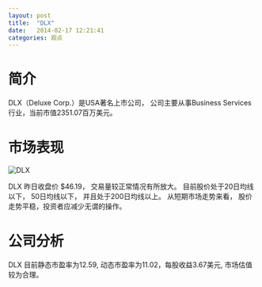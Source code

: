 ```yaml
---
layout: post
title:  "DLX"
date:   2014-02-17 12:21:41
categories: 观点
---
```


# 简介
DLX（Deluxe Corp.）是USA著名上市公司，
公司主要从事Business Services行业，当前市值2351.07百万美元。

# 市场表现

![DLX](http://finviz.com/chart.ashx?t=DLX&ty=c&ta=1&p=d&s=l)

DLX 昨日收盘价 $46.19，
交易量较正常情况有所放大。
目前股价处于20日均线以下，
50日均线以下，
并且处于200日均线以上。
从短期市场走势来看，
股价走势平稳，投资者应减少无谓的操作。

# 公司分析
DLX 目前静态市盈率为12.59, 动态市盈率为11.02，每股收益3.67美元,
市场估值较为合理。
